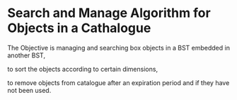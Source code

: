 # Search and Manage Algorithm for Objects in a Cathalogue

The Objective is managing and searching box objects in a BST embedded in another BST, 

to sort the objects according to certain dimensions,

to remove objects from catalogue after an expiration period and if they have not been used.
